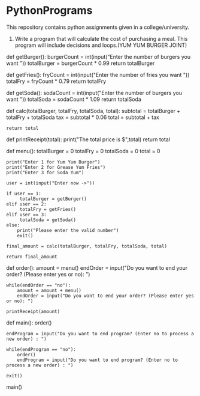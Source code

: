 # PythonPrograms
This repository contains python assignments given in a college/university.

1. Write a program that will calculate the cost of purchasing a meal.  This program will include decisions and loops.(YUM YUM BURGER JOINT)
    
def getBurger():
    burgerCount = int(input("Enter the number of burgers you want "))
    totalBurger = burgerCount * 0.99
    return totalBurger

def getFries():
    fryCount = int(input("Enter the number of fries you want "))
    totalFry = fryCount * 0.79
    return totalFry

def getSoda():
    sodaCount = int(input("Enter the number of burgers you want "))
    totalSoda =  sodaCount * 1.09
    return totalSoda

def calc(totalBurger, totalFry, totalSoda, total):
    subtotal = totalBurger + totalFry + totalSoda
    tax = subtotal * 0.06
    total = subtotal + tax

    return total

def printReceipt(total):
     print("The total price is $",total)
     return total

def menu():
    totalBurger = 0
    totalFry = 0
    totalSoda = 0
    total = 0

    print("Enter 1 for Yum Yum Burger")
    print("Enter 2 for Grease Yum Fries")
    print("Enter 3 for Soda Yum")

    user = int(input("Enter now ->"))

    if user == 1:
         totalBurger = getBurger()
    elif user == 2:
         totalFry = getFries()
    elif user == 3:
         totalSoda = getSoda()
    else:
        print("Please enter the valid number")
        exit()

    final_amount = calc(totalBurger, totalFry, totalSoda, total)

    return final_amount


def order():
    amount = menu()
    endOrder = input("Do you want to end your order? (Please enter yes or no): ")

    while(endOrder == "no"):
        amount = amount + menu()
        endOrder = input("Do you want to end your order? (Please enter yes or no): ")

    printReceipt(amount)


def main():
    order()

    endProgram = input("Do you want to end program? (Enter no to process a new order) : ")

    while(endProgram == "no"):
        order()
        endProgram = input("Do you want to end program? (Enter no to process a new order) : ")

    exit()


main()

